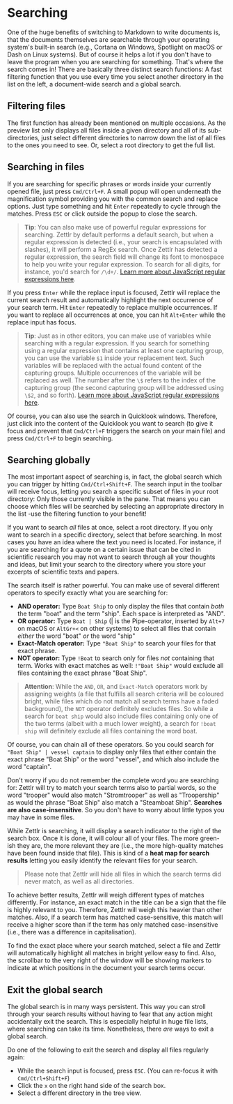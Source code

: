# Searching

One of the huge benefits of switching to Markdown to write documents is, that the documents themselves are searchable through your operating system's built-in search (e.g., Cortana on Windows, Spotlight on macOS or Dash on Linux systems). But of course it helps a lot if you don't have to leave the program when you are searching for something. That's where the search comes in! There are basically three distinct search functions: A fast filtering function that you use every time you select another directory in the list on the left, a document-wide search and a global search.

## Filtering files

The first function has already been mentioned on multiple occasions. As the preview list only displays all files inside a given directory and all of its sub-directories, just select different directories to narrow down the list of all files to the ones you need to see. Or, select a root directory to get the full list.

## Searching in files

If you are searching for specific phrases or words inside your currently opened file, just press `Cmd/Ctrl+F`. A small popup will open underneath the magnification symbol providing you with the common search and replace options. Just type something and hit `Enter` repeatedly to cycle through the matches. Press `ESC` or click outside the popup to close the search.

> **Tip**: You can also make use of powerful regular expressions for searching. Zettlr by default performs a default search, but when a regular expression is detected (i.e., your search is encapsulated with slashes), it will perform a RegEx search. Once Zettlr has detected a regular expression, the search field will change its font to monospace to help you write your regular expression. To search for all digits, for instance, you'd search for `/\d+/`. [Learn more about JavaScript regular expressions here](https://codeburst.io/javascript-learn-regular-expressions-for-beginners-bb6107015d91).

If you press `Enter` while the replace input is focused, Zettlr will replace the current search result and automatically highlight the next occurrence of your search term. Hit `Enter` repeatedly to replace multiple occurrences. If you want to replace all occurrences at once, you can hit `Alt+Enter` while the replace input has focus.

> **Tip**: Just as in other editors, you can make use of variables while searching with a regular expression. If you search for something using a regular expression that contains at least one capturing group, you can use the variable `$1` inside your replacement text. Such variables will be replaced with the actual found content of the capturing groups. Multiple occurrences of the variable will be replaced as well. The number after the `\$` refers to the index of the capturing group (the second capturing group will be addressed using `\$2`, and so forth). [Learn more about JavaScript regular expressions here](https://codeburst.io/javascript-learn-regular-expressions-for-beginners-bb6107015d91).

Of course, you can also use the search in Quicklook windows. Therefore, just click into the content of the Quicklook you want to search (to give it focus and prevent that `Cmd/Ctrl+F` triggers the search on your main file) and press `Cmd/Ctrl+F` to begin searching.

## Searching globally

The most important aspect of searching is, in fact, the global search which you can trigger by hitting `Cmd/Ctrl+Shift+F`. The search input in the toolbar will receive focus, letting you search a specific subset of files in your root directory: Only those currently visible in the pane. That means you can choose which files will be searched by selecting an appropriate directory in the list -use the filtering function to your benefit!

If you want to search _all_ files at once, select a root directory. If you only want to search in a specific directory, select that before searching. In most cases you have an idea where the text you need is located. For instance, if you are searching for a quote on a certain issue that can be cited in scientific research you may not want to search through all your thoughts and ideas, but limit your search to the directory where you store your excerpts of scientific texts and papers.

The search itself is rather powerful. You can make use of several different operators to specify exactly what you are searching for:

* **AND operator:** Type `Boat Ship` to only display the files that contain _both_ the term "boat" and the term "ship". Each space is interpreted as "AND".
* **OR operator:** Type `Boat | Ship` (| is the Pipe-operator, inserted by `Alt+7` on macOS or `AltGr+<` on other systems) to select all files that contain _either_ the word "boat" _or_ the word "ship"
* **Exact-Match operator:** Type `"Boat Ship"` to search your files for that exact phrase.
* **NOT operator:** Type `!Boat` to search only for files _not_ containing that term. Works with exact matches as well: `!"Boat Ship"` would exclude all files containing the exact phrase "Boat Ship".

> **Attention**: While the `AND`, `OR`, and `Exact-Match` operators work by assigning weights (a file that fulfills all search criteria will be coloured bright, while files which do not match all search terms have a faded background), the `NOT` operator definitely excludes files. So while a search for `boat ship` would also include files containing only one of the two terms (albeit with a much lower weight), a search for `!boat ship` will definitely exclude all files containing the word boat.

Of course, you can chain all of these operators. So you could search for `"Boat Ship" | vessel captain` to display only files that either contain the exact phrase "Boat Ship" or the word "vessel", and which also include the word "captain".

Don't worry if you do not remember the complete word you are searching for: Zettlr will try to match your search terms also to partial words, so the word "trooper" would also match "Stromtrooper" as well as "Troopership" as would the phrase "Boat Ship" also match a "Steamboat Ship". **Searches are also case-insensitive**. So you don't have to worry about little typos you may have in some files.

While Zettlr is searching, it will display a search indicator to the right of the search box. Once it is done, it will colour all of your files. The more green-ish they are, the more relevant they are (i.e., the more high-quality matches have been found inside that file). This is kind of a **heat map for search results** letting you easily identify the relevant files for your search.

> Please note that Zettlr will hide all files in which the search terms did never match, as well as all directories.

To achieve better results, Zettlr will weigh different types of matches differently. For instance, an exact match in the title can be a sign that the file is highly relevant to you. Therefore, Zettlr will weigh this heavier than other matches. Also, if a search term has matched case-sensitive, this match will receive a higher score than if the term has only matched case-insensitive (i.e., there was a difference in capitalisation).

To find the exact place where your search matched, select a file and Zettlr will automatically highlight all matches in bright yellow easy to find. Also, the scrollbar to the very right of the window will be showing markers to indicate at which positions in the document your search terms occur.

## Exit the global search

The global search is in many ways persistent. This way you can stroll through your search results without having to fear that any action might accidentally exit the search. This is especially helpful in huge file lists, where searching can take its time. Nonetheless, there _are_ ways to exit a global search.

Do one of the following to exit the search and display all files regularly again:

* While the search input is focused, press `ESC`. (You can re-focus it with `Cmd/Ctrl+Shift+F`)
* Click the `x` on the right hand side of the search box.
* Select a different directory in the tree view.
